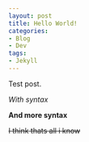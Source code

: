 ```yaml
---
layout: post
title: Hello World!
categories:
- Blog
- Dev
tags:
- Jekyll
---
```

Test post.

*With syntax*

**And more syntax**

~~I think thats all i know~~